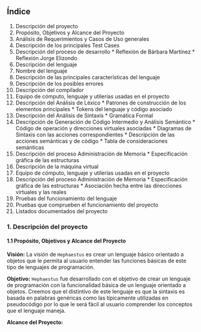 ## Índice

1. Descripción del proyecto
  1. Propósito, Objetivos y Alcance del Proyecto
  2. Análisis de Requerimientos y Casos de Uso generales
  3. Descripción de los principales Test Cases
  4. Descripción del proceso de desarrollo
    * Reflexión de Bárbara Martínez
    * Reflexión Jorge Elizondo
2. Descripción del lenguaje
  1. Nombre del lenguaje
  2. Descripción de las principales características del lenguaje
  3. Descripción de los posibles errores
3. Descripción del compilador
  1. Equipo de cómputo, lenguaje y utilerías usadas en el proyecto
  2. Descripción del Análisis de Léxico
    * Patrones de construcción de los elementos principales
    * Tokens del lenguaje y código asociado
  3. Descripción del Análisis de Sintaxis
    * Gramática Formal
  4. Descripción de Generación de Código Intermedio y Análisis Semántico
    * Código de operación y direcciones virtuales asociadas
    * Diagramas de Sintaxis con las acciones correspondientes
    * Descripción de las acciones semánticas y de código
    * Tabla de consideraciones semánticas
  5. Descripción del proceso Administración de Memoria
    * Especificación gráfica de las estructuras
4. Descripción de la máquina virtual
  1. Equipo de cómputo, lenguaje y utilerías usadas en el proyecto
  2. Descripción del proceso Administración de Memoria
    * Especificación gráfica de las estructuras
    * Asociación hecha entre las direcciones virtuales y las reales
5. Pruebas del funcionamiento del lenguaje
  1. Pruebas que comprueben el funcionamiento del proyecto
6. Listados documentados del proyecto

### 1. Descripción del proyecto
#### 1.1 Propósito, Objetivos y Alcance del Proyecto
**Visión:**
La visión de `Hephaestus` es crear un lenguaje básico orientado a objetos que le permita al usuario entender las funciones básicas de este tipo de lenguajes de programación.

**Objetivo:**
`Hephaestus` fue desarrollado con el objetivo de crear un lenguaje de programación con la funcionalidad básica de un lenguaje orientado a objetos. Creemos que el distintivo de este lenguaje es que la sintaxis es basada en palabras genéricas como las típicamente utilizadas en pseudocódigo por lo que le será fácil al usuario comprender los conceptos que el lenguaje maneja.

**Alcance del Proyecto:**
